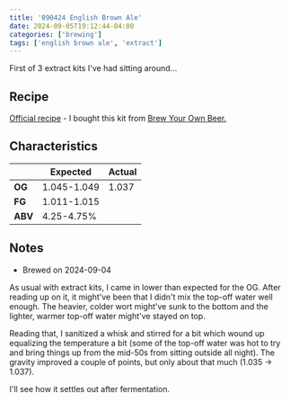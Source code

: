 ```yaml
---
title: '090424 English Brown Ale'
date: 2024-09-05T19:12:44-04:00
categories: ['brewing']
tags: ['english brown ale', 'extract']
---
```


First of 3 extract kits I've had sitting around...

<!--more-->

## Recipe

[Official recipe](https://www.brewersbestkits.com/assets/PDF/5gallonRecipes/1016_EnglishBrownAle_Recipe.pdf) - I bought this kit from [Brew Your Own Beer.](https://brewyourownbeerhavertown.com/)

## Characteristics
| | Expected | Actual |
|---|---|---|
|**OG**|1.045-1.049|1.037|
|**FG**|1.011-1.015||
|**ABV**|4.25-4.75%||

## Notes
- Brewed on 2024-09-04

As usual with extract kits, I came in lower than expected for the OG. After reading up on it, it might've been that I didn't mix the top-off water well enough. The heavier, colder wort might've sunk to the bottom and the lighter, warmer top-off water might've stayed on top.

Reading that, I sanitized a whisk and stirred for a bit which wound up equalizing the temperature a bit (some of the top-off water was hot to try and bring things up from the mid-50s from sitting outside all night). The gravity improved a couple of points, but only about that much (1.035 -> 1.037).

I'll see how it settles out after fermentation. 

